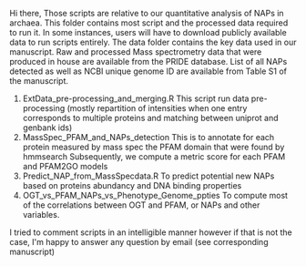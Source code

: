 Hi there,
Those scripts are relative to our quantitative analysis of NAPs in archaea. This folder contains most script and the processed data required to run it. In some instances, users will have to download publicly available data to run scripts entirely. The data folder contains the key data used in our manuscript. Raw and processed Mass spectrometry data that were produced in house are available from the PRIDE database. List of all NAPs detected as well as NCBI unique genome ID are available from Table S1 of the manuscript. 


1) ExtData_pre-processing_and_merging.R
This script run data pre-processing (mostly repartition of intensities when one entry corresponds to multiple proteins and matching between uniprot and genbank ids)
2) MassSpec_PFAM_and_NAPs_detection
This is to annotate for each protein measured by mass spec the PFAM domain that were found by hmmsearch
Subsequently, we compute a metric score for each PFAM and PFAM2GO models
3) Predict_NAP_from_MassSpecdata.R
To predict potential new NAPs based on proteins abundancy and DNA binding properties
4) OGT_vs_PFAM_NAPs_vs_Phenotype_Genome_ppties
To compute most of the correlations between OGT and PFAM, or NAPs and other variables. 

I tried to comment scripts in an intelligible manner however if that is not the case, 
I'm happy to answer any question by email (see corresponding manuscript)
